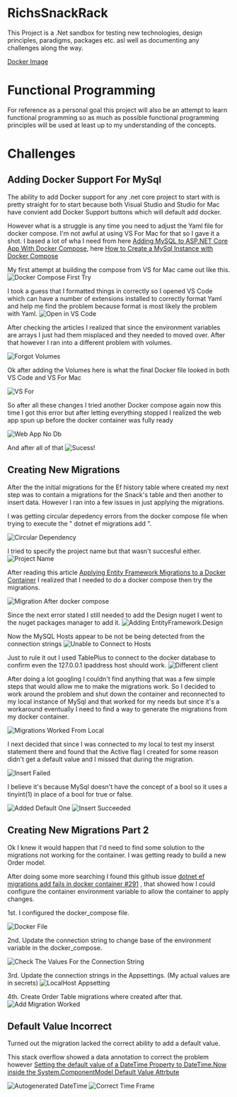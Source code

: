 # RichsSnackRack
This Project is a .Net sandbox for testing new technologies, design principles, paradigms, packages etc. asl well as documenting any challenges along the way.

[Docker Image](https://hub.docker.com/r/rhaynes123/richssnackrack)

# Functional Programming
For reference as a personal goal this project will also be an attempt to learn functional programming so as much as possible functional programming principles will be used at least up to my understanding of the concepts.

# Challenges
## Adding Docker Support For MySql

The ability to add Docker support for any .net core project to start with is pretty straight for to start because both Visual Studio and Studio for Mac have convient add Docker Support buttons which will default add docker.

However what is a struggle is any time you need to adjust the Yaml file for docker compose. I'm not awful at using VS For Mac for that so I gave it a shot. I based a lot of wha I need from here [Adding MySQL to ASP.NET Core App With Docker Compose](https://code-maze.com/mysql-aspnetcore-docker-compose/), here [How to Create a MySql Instance with Docker Compose](https://medium.com/@chrischuck35/how-to-create-a-mysql-instance-with-docker-compose-1598f3cc1bee)


My first attempt at building the compose from VS for Mac came out like this.
![Docker Compose First Try](Images/dbenvironmentsmisplaced.png)

I took a guess that I formatted things in correctly so I opened VS Code which can have a number of extensions installed to correctly format Yaml and help me find the problem because format is most likely the problem with Yaml.
![Open in VS Code](Images/TryingVsCodeInstead.png)

After checking the articles I realized that since the environment variables are arrays I just had them misplaced and they needed to moved over. After that however I ran into a different problem with volumes.

![Forgot Volumes](Images/ForgotTheVolumes.png)

Ok after adding the Volumes here is what the final Docker file looked in both VS Code and VS For Mac

![VS For ](Images/FinalLookInVsForMac.png)



So after all these changes I tried another Docker compose again now this time I got this error but after letting everything stopped I realized the web app spun up before the docker container was fully ready

![Web App No Db](Images/WebAppWasActiveBeforeDb.png)

And after all of that 
![Sucess!](Images/Success.png)

## Creating New Migrations

After the the initial migrations for the Ef history table where created my next step was to contain a migrations for the Snack's table and then another to insert data. However I ran into a few issues in just applying the migrations.

I was getting circular depedency errors from the docker compose file when trying to execute the " dotnet ef migrations add ".

![Circular Dependency](Images/CircularDependency.png)

I tried to specify the project name but that wasn't succesful either.
![Project Name](Images/TriedToSpecifyProct.png)

 After reading this article [Applying Entity Framework Migrations to a Docker Container](https://codebuckets.com/2020/08/14/applying-entity-framework-migrations-to-a-docker-container/) I realized that I needed to do a docker compose then try the migrations.

 ![Migration After docker compose](Images/WorkAfterCompose.png)

 Since the next error stated I still needed to add the Design nuget I went to the nuget packages manager to add it.
 ![Adding EntityFramework.Design](Images/AddDesign.png)

 Now the MySQL Hosts appear to be not be being detected from the connection strings
 ![Unable to Connect to Hosts](Images/UnableToConnectToHosts.png)

 Just to rule it out I used TablePlus to connect to the docker database to confirm even the 127.0.0.1 ipaddress host should work.
 ![Different client](Images/UsingMySqlClientTablePlus.png)

 After doing a lot googling I couldn't find anything that was a few simple steps that would allow me to make the migrations work. So I decided to work around the problem and shut down the container and reconnected to my local instance of MySql and that worked for my needs but since it's a workaround eventually I need to find a way to generate the migrations from my docker container.

 ![Migrations Worked From Local](Images/WorkAroundUsingLocalDb.png)

 I next decided that since I was connected to my local to test my inserst statement there and found that the Active flag I created for some reason didn't get a default value and I missed that during the migration. 
 
 ![Insert Failed](Images/ActiveHadNotDefault.png)
 
 I believe it's because MySql doesn't have the concept of a bool so it uses a tinyint(1) in place of a bool for true or false.

 ![Added Default One](Images/AddedDefaultOfOne.png)
 ![Insert Succeeded](Images/InsertsWorkedAfterAddingDefault.png)

## Creating New Migrations Part 2

Ok I knew it would happen that I'd need to find some solution to the migrations not working for the container. I was getting ready to build a new Order model.

After doing some more searching I found this github issue [dotnet ef migrations add <name> fails in docker container #291](https://github.com/PomeloFoundation/Pomelo.EntityFrameworkCore.MySql/issues/291) , that showed how I could configure the container environment variable to allow the container to apply changes.

1st. I configured the docker_compose file.

![Docker File](Images/dockerfilewithcontainer.png)

2nd. Update the connection string to change base of the environment variable in the docker_compose.

![Check The Values For the Connection String](Images/CheckingTheEnvvalues.png)

3rd. Update the connection strings in the Appsettings. (My actual values are in secrets)
![LocalHost Appsetting](Images/WhatTheAppsettings.png)

4th. Create Order Table migrations where created after that.
![Add Migration Worked](Images/CreateNewTableMigrationgWorkedOnContainer.png)

## Default Value Incorrect

Turned out the migration lacked the correct ability to add a default value.

This stack overflow showed a data annotation to correct the problem however [Setting the default value of a DateTime Property to DateTime.Now inside the System.ComponentModel Default Value Attrbute](https://stackoverflow.com/questions/691035/setting-the-default-value-of-a-datetime-property-to-datetime-now-inside-the-syst)

![Autogenerated DateTime](Images/UsingDateTimeWithDefault.png)
![Correct Time Frame](Images/MigrationWithCorrectDefaultTime.png)